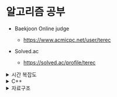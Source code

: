 # 알고리즘 공부

- Baekjoon Online judge
  - https://www.acmicpc.net/user/terec


- Solved.ac
  - https://solved.ac/profile/terec
  
<details>
<summary>시간 복잡도</summary>
<div markdown="1">       


## 시간복잡도
- 시간복잡도
  - 시간복잡도는 입력에 따라 프로그램이 동작하는 연산속도를 정의
  - 시간복잡도를 지정할 때 최악의 경우(worst case)를 기준으로 작성함
  - 각각의 연산 하나를 1로 보며 ```for(i =0 ; i< n ; i++)``` 와 같은 연산은 시간 복잡도를 n이라고 표현할 수 있음

- Big-O 표기법
  - 시간복잡도를 수식으로 표현
  - 상수는 식에서 제외, 최고차항의 계수를 갖도록 표현 (예 : n^3 + 50n^2 + 100n + 1000 -> O(n^3)
  - 시간복잡도를 고려한 알고리즘 작성이 필요
  


![complexity](https://github.com/cherrytomato1/Algorithm/blob/master/images/time_complexity.png)

</div>
</details>


<details>
<summary>C++</summary>
<div markdown="1">       

## C++


### 개념

#### 클래스와 구조체

- 클래스와 구조체의 차이
  - 멤버 메소드 존재의 차이
  - 상속의 유무
  - 접근 지정자 사용의 유무
  
- 구조체를 사용할 때
  - 자료형만의 정의
  - 접근 지정자를 사용할 필요가 없을 때(모든 멤버가 public으로 사용되어도 충분할 때)

### 함수/활용

#### input/output

 - ```using namespace std```;
    - iostream에 정의되어있는 std namespace를 사용한다는 뜻 cin, cout등의 namespace에서 std를 생략하여 활용하기 위함
    
 - ```ios_base :: sync_with_stdio(false)```
    - c stream과 c++ stream의 동기화를 끊음, 따라서 독립적인 버퍼를 갖게되어 실행속도는 상승
    - c 와 c++의 stream을 혼용할 수 없음(scanf, cin 등) 
    
 - ```cin.tie(NULL), cout.tie(NULL)```
    - cin과 cout의 동기화를 해제(null)로 지정.
    - cin, cout은 각각의 동작에서 동기화됨으로써 buffer 및 flush를 동작 이를 해제하여 동작속도를 향상시킬 수 있음
    - 동기화 해제 시 자동으로 flush하지 않으므로 in/out stream에 버퍼가 남아 있을 수 있음
    
 https://su-m.tistory.com/7
 
 https://stackoverflow.com/questions/31162367/significance-of-ios-basesync-with-stdiofalse-cin-tienull
 
 
 #### STL
 
 ##### Sort
 - algorithm 헤더에 포함
 
```
template <typename T>
void sort(T start, T end);

template <typename T>
void sort(T start, T end, Compare comp);
```
 - sort를 하고자하는 데이터의 시작주소와 끝 주소를 매개변수로 받음
 - quick sort 기반으로 O(nlogn)의 시간복잡도
 - 기본적으로 오름차순으로 정렬, comp 매개변수 입력으로 사용자 정의 크기 비교 알고리즘 적용가능
 
 
</div>
</details>


<details>
<summary>자료구조</summary>
<div markdown="1">       

 
## 자료구조

### 그래프


### 트리
- 트리의 정의
  - 트리는 하나의 루트 노드를 가짐
  - 루트 노드를 포함한 모든 노드에서 0개의 노드를 갖고, 이것이 반복적으로 정의되는 구조
  - 트리는 사이클이 존재할 수 없는 비선형, 계층적 자료구조
  - 방향성이 있는 비순환 그래프의 한 종류

- 트리의 특징
  - 노드 N을 갖는 트리의 간선의 개수는 항상 N-1개이다( 간선의 개수는 항상 정점의 수 - 1 이다)
  - 임의의 두 노드 간의 경로의 수는 유일함 ( 정점 간 1개의 경로만 존재 )
  - 모든 노드는 단 하나의 부모 노드만을 갖는다
  - 순회는 전위 순회(pre-order), 중위 순회(in-order), 후위 순회(post-order)의 방법을 갖는다
  
  


![tree](https://github.com/cherrytomato1/Algorithm/blob/master/images/tree-terms.png)
- 트리 용어

  - 루트 노드(root node): 부모가 없는 노드, 트리는 하나의 루트 노드만을 가진다.
  - 단말 노드(leaf node): 자식이 없는 노드, 또는 ‘잎 노드’라고도 부른다.
  - 내부(internal) 노드: 단말 노드가 아닌 노드
  - 간선(edge): 노드를 연결하는 선 (link, branch 라고도 부름)
  - 형제(sibling): 같은 부모를 가지는 노드
  - 노드의 크기(size): 자신을 포함한 모든 자손 노드의 개수
  - 노드의 깊이(depth): 루트에서 어떤 노드에 도달하기 위해 거쳐야 하는 간선의 수
  - 노드의 레벨(level): 트리의 특정 깊이를 가지는 노드의 집합
  - 노드의 차수(degree): 하위 트리 개수 / 간선 수 (degree) = 각 노드가 지닌 가지의 수
  - 트리의 차수(degree of tree): 트리의 최대 차수
  - 트리의 높이(height): 루트 노드에서 가장 깊숙히 있는 노드의 깊이
  
  https://gmlwjd9405.github.io/2018/08/12/data-structure-tree.html
  


</div>
</details>
